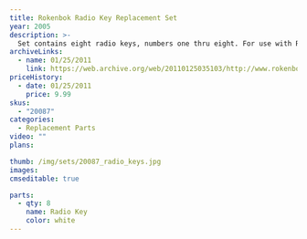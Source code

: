 ```yaml
---
title: Rokenbok Radio Key Replacement Set
year: 2005
description: >-
  Set contains eight radio keys, numbers one thru eight. For use with Rokenbok RC vehicles.
archiveLinks:
  - name: 01/25/2011
    link: https://web.archive.org/web/20110125035103/http://www.rokenbok.com/estore/spare-parts/rokenbok-radio-key-replacement-set
priceHistory:
  - date: 01/25/2011
    price: 9.99
skus:
  - "20087"
categories:
  - Replacement Parts
video: ""
plans:

thumb: /img/sets/20087_radio_keys.jpg
images:
cmseditable: true

parts:
  - qty: 8
    name: Radio Key
    color: white
---
```

